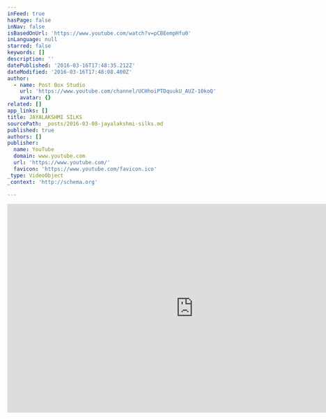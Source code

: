 ```yaml
---
inFeed: true
hasPage: false
inNav: false
isBasedOnUrl: 'https://www.youtube.com/watch?v=pCBEempHfu0'
inLanguage: null
starred: false
keywords: []
description: ''
datePublished: '2016-03-16T17:48:35.212Z'
dateModified: '2016-03-16T17:48:08.400Z'
author:
  - name: Post Box Studio
    url: 'https://www.youtube.com/channel/UCHhoiPTDquukU_AUZ-10koQ'
    avatar: {}
related: []
app_links: []
title: JAYALAKSHMI SILKS
sourcePath: _posts/2016-03-08-jayalakshmi-silks.md
published: true
authors: []
publisher:
  name: YouTube
  domain: www.youtube.com
  url: 'https://www.youtube.com/'
  favicon: 'https://www.youtube.com/favicon.ico'
_type: VideoObject
_context: 'http://schema.org'

---
```

<iframe src="https://cdn.embedly.com/widgets/media.html?src=https%3A%2F%2Fwww.youtube.com%2Fembed%2FpCBEempHfu0%3Ffeature%3Doembed&amp;url=https%3A%2F%2Fwww.youtube.com%2Fwatch%3Fv%3DpCBEempHfu0&amp;image=https%3A%2F%2Fi.ytimg.com%2Fvi%2FpCBEempHfu0%2Fhqdefault.jpg&amp;key=b7d04c9b404c499eba89ee7072e1c4f7&amp;type=text%2Fhtml&amp;schema=youtube" width="854" height="480" scrolling="no" frameborder="0" allowfullscreen="allowfullscreen" style=""></iframe>